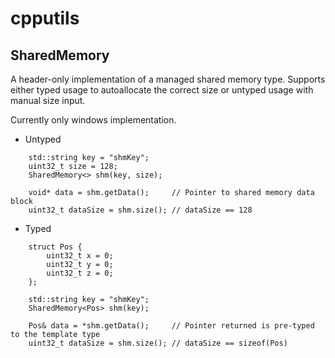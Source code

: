 # cpputils

## SharedMemory
A header-only implementation of a managed shared memory type. Supports either typed usage to autoallocate the correct size or untyped usage with manual size input.

Currently only windows implementation.

- Untyped
```
    std::string key = "shmKey";
    uint32_t size = 128;
    SharedMemory<> shm(key, size);
    
    void* data = shm.getData();     // Pointer to shared memory data block
    uint32_t dataSize = shm.size(); // dataSize == 128
```

- Typed
```
    struct Pos {
        uint32_t x = 0;
        uint32_t y = 0;
        uint32_t z = 0;
    };

    std::string key = "shmKey";
    SharedMemory<Pos> shm(key);
    
    Pos& data = *shm.getData();     // Pointer returned is pre-typed to the template type
    uint32_t dataSize = shm.size(); // dataSize == sizeof(Pos)

```